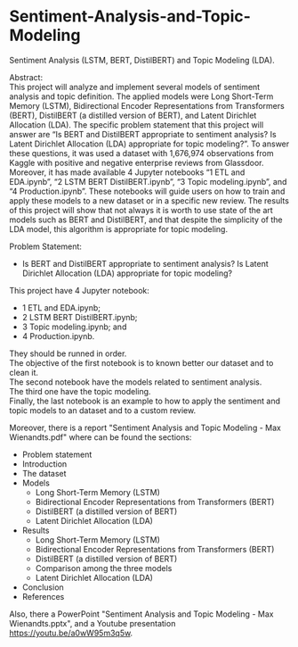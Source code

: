 # Sentiment-Analysis-and-Topic-Modeling
Sentiment Analysis (LSTM, BERT, DistilBERT) and Topic Modeling (LDA).

Abstract: \
This project will analyze and implement several models of sentiment analysis and topic definition.  The applied models were Long Short-Term Memory (LSTM), Bidirectional Encoder Representations from Transformers (BERT), DistilBERT (a distilled version of BERT), and Latent Dirichlet Allocation (LDA). The specific problem statement that this project will answer are “Is BERT and DistilBERT appropriate to sentiment analysis? Is Latent Dirichlet Allocation (LDA) appropriate for topic modeling?”. To answer these questions, it was used a dataset with 1,676,974 observations from Kaggle with positive and negative enterprise reviews from Glassdoor. Moreover, it has made available 4 Jupyter notebooks “1 ETL and EDA.ipynb”, “2 LSTM BERT DistilBERT.ipynb”, “3 Topic modeling.ipynb”, and “4 Production.ipynb”. These notebooks will guide users on how to train and apply these models to a new dataset or in a specific new review. The results of this project will show that not always it is worth to use state of the art models such as BERT and DistilBERT, and that despite the simplicity of the LDA model, this algorithm is appropriate for topic modeling.

Problem Statement:
-  Is BERT and DistilBERT appropriate to sentiment analysis? Is Latent Dirichlet Allocation (LDA) appropriate for topic modeling?

This project have 4 Jupyter notebook:
- 1 ETL and EDA.ipynb;
- 2 LSTM BERT DistilBERT.ipynb;
- 3 Topic modeling.ipynb; and
- 4 Production.ipynb.

They should be runned in order. \
The objective of the first notebook is to known better our dataset and to clean it. \
The second notebook have the models related to sentiment analysis. \
The third one have the topic modeling. \
Finally, the last notebook is an example to how to apply the sentiment and topic models to an dataset and to a custom review.

Moreover, there is a report "Sentiment Analysis and Topic Modeling - Max Wienandts.pdf" where can be found the sections:
* Problem statement
* Introduction
* The dataset
* Models
  * Long Short-Term Memory (LSTM)
  * Bidirectional Encoder Representations from Transformers (BERT)
  * DistilBERT (a distilled version of BERT)
  * Latent Dirichlet Allocation (LDA)
* Results
  * Long Short-Term Memory (LSTM)
  * Bidirectional Encoder Representations from Transformers (BERT)
  * DistilBERT (a distilled version of BERT)
  * Comparison among the three models
  * Latent Dirichlet Allocation (LDA)
* Conclusion
* References

Also, there a PowerPoint "Sentiment Analysis and Topic Modeling - Max Wienandts.pptx", and a Youtube presentation https://youtu.be/a0wW95m3q5w.
